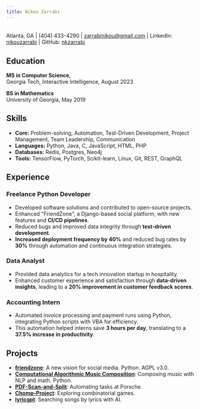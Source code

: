 ```yaml
---
title: Nikou Zarrabi
---
```

###### 
Atlanta, GA | (404) 433-4290 | <a href="mailto:zarrabinikou@gmail.com">zarrabinikou@gmail.com</a> | 
LinkedIn: <a href="https://www.linkedin.com/in/nikouzarrabi/">nikouzarrabi</a> | 
GitHub: <a href="https://github.com/nkzarrabi">nkzarrabi</a>


## Education
**MS in Computer Science,**  
Georgia Tech, Interactive Intelligence, August 2023

**BS in Mathematics**  
University of Georgia, May 2019


## Skills
- **Core:** Problem-solving, Automation, Test-Driven Development, Project Management, Team Leadership, Communication
- **Languages:** Python, Java, C, JavaScript, HTML, PHP
- **Databases:** Redis, Postgres, Neo4j
- **Tools:** TensorFlow, PyTorch, Scikit-learn, Linux, Git, REST, GraphQL

## Experience

### Freelance Python Developer
- Developed software solutions and contributed to open-source projects.
- Enhanced "FriendZone", a Django-based social platform, with new features and **CI/CD pipelines**.
- Reduced bugs and improved data integrity through **test-driven development**.
- **Increased deployment frequency by 40%** and reduced bug rates by **30%** through automation and continuous integration strategies.

### Data Analyst
- Provided data analytics for a tech innovation startup in hospitality.
- Enhanced customer experience and satisfaction through **data-driven insights**, leading to a **20% improvement in customer feedback scores**.

### Accounting Intern
- Automated invoice processing and payment runs using Python, integrating Python scripts with VBA for efficiency.
- This automation helped interns save **3 hours per day**, translating to a **37.5% increase in productivity**.

## Projects
- **[friendzone](https://github.com/kerkeslager/friendzone)**: A new vision for social media. Python. AGPL v3.0.
- **[Computational Algorithmic Music Composition](https://github.com/username/Computational-Algorithmic-Music-Composition)**: Composing music with NLP and math. Python.
- **[PDF-Scan-and-Split](https://github.com/username/PDF-Scan-and-Split)**: Automating tasks at Porsche.
- **[Chomp-Project](https://github.com/username/Chomp-Project)**: Exploring combinatorial games.
- **[lyricgpt](https://github.com/username/lyricgpt)**: Searching songs by lyrics with AI.

